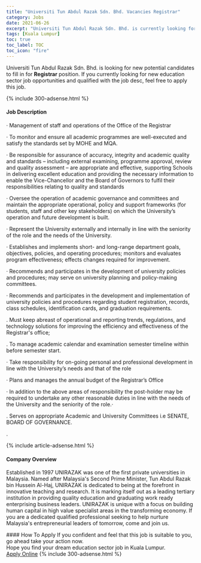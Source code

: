 ```yaml
---
title: "Universiti Tun Abdul Razak Sdn. Bhd. Vacancies Registrar" 
category: Jobs 
date: 2021-06-26 
excerpt: "Universiti Tun Abdul Razak Sdn. Bhd. is currently looking for suitable person to fill in the Registrar which positioned at Kuala Lumpur" 
tags: [Kuala Lumpur] 
toc: true 
toc_label: TOC 
toc_icon: "fire" 
--- 
```


<p>Universiti Tun Abdul Razak Sdn. Bhd. is looking for new potential candidates to fill in for <b>Registrar</b> position. If you currently looking for new education sector job opportunities and qualified with the job desc, feel free to apply this job.
</p>{% include 300-adsense.html %} 
<div><div><h4>Job Description</h4></div><div><div><span><div><p>&#183; Management of staff and operations of the Office of the Registrar</p><p>&#183; To monitor and ensure all academic programmes are well-executed and satisfy the standards set by MOHE and MQA.</p><p>&#183; Be responsible for assurance of accuracy, integrity and academic quality and standards &#8211; including external examining, programme approval, review and quality assessment &#8211; are appropriate and effective, supporting Schools in delivering excellent education and providing the necessary information to enable the Vice-Chancellor and the Board of Governors to fulfil their responsibilities relating to quality and standards</p><p>&#183; Oversee the operation of academic governance and committees and maintain the appropriate operational, policy and support frameworks (for students, staff and other key stakeholders) on which the University&#8217;s operation and future development is built.</p><p>&#183; Represent the University externally and internally in line with the seniority of the role and the needs of the University.</p><p>&#183; Establishes and implements short- and long-range department goals, objectives, policies, and operating procedures; monitors and evaluates program effectiveness; effects changes required for improvement.</p><p>&#183; Recommends and participates in the development of university policies and procedures; may serve on university planning and policy-making committees.</p><p>&#183; Recommends and participates in the development and implementation of university policies and procedures regarding student registration, records, class schedules, identification cards, and graduation requirements.</p><p>. Must keep abreast of operational and reporting trends, regulations, and technology solutions for improving the efficiency and effectiveness of the Registrar's office;</p><p>. To manage academic calendar and examination semester timeline within before semester start.</p><p>&#183; Take responsibility for on-going personal and professional development in line with the University&#8217;s needs and that of the role</p><p>&#183; Plans and manages the annual budget of the Registrar&#8217;s Office</p><p>&#183; In addition to the above areas of responsibility the post-holder may be required to undertake any other reasonable duties in line with the needs of the University and the seniority of the role.&#183;&#160;&#160;&#160;&#160;&#160;&#160;</p><p>. Serves on appropriate Academic and University Committees i.e SENATE, BOARD OF GOVERNANCE.</p><p>.</p></div></span></div></div></div> 
{% include article-adsense.html %} 
<div><div><h4>Company Overview</h4></div><div><div><span><div><p>Established in 1997 UNIRAZAK was one of the first private universities in Malaysia. Named after Malaysia's Second Prime Minister, Tun Abdul Razak bin Hussein Al-Haj, UNIRAZAK is dedicated to being at the forefront in innovative teaching and research. It is marking itself out as a leading tertiary institution in providing quality education and graduating work ready enterprising business leaders. UNIRAZAK is unique with a focus on building human capital in high value specialist areas in the transforming economy. If you are a dedicated qualified professional seeking to help nurture Malaysia's entrepreneurial leaders of tomorrow, come and join us.</p></div></span></div></div></div> 
#### How To Apply 
If you confident and feel that this job is suitable to you, go ahead take your action now. <br/> 
Hope you find your dream education sector job in Kuala Lumpur. <br/> 
<a href="https://www.jobstreet.com.my/en/job/registrar-4597995?jobId=jobstreet-my-job-4597995" class="btn btn--info" target="_blank" rel="nofollow noopenner">Apply Online</a> 
{% include 300-adsense.html %} 